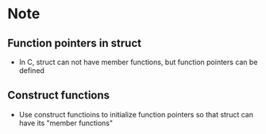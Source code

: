 # Note

## Function pointers in struct
- In C, struct can not have member functions, but function pointers can be defined

## Construct functions
- Use construct functioins to initialize function pointers so that struct can have its "member functions"
